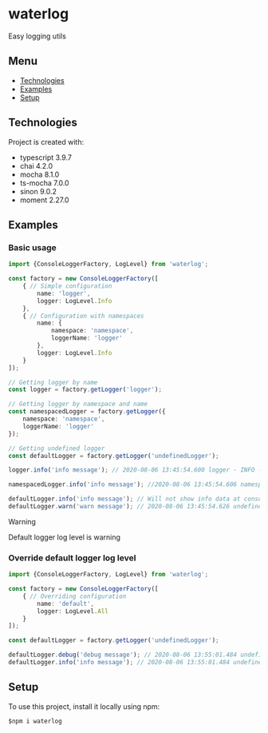 # waterlog

Easy logging utils

## Menu

* [Technologies](#technologies)
* [Examples](#examples)
* [Setup](#setup)

## Technologies

Project is created with:

* typescript 3.9.7
* chai 4.2.0
* mocha 8.1.0
* ts-mocha 7.0.0
* sinon 9.0.2
* moment 2.27.0

## Examples

### Basic usage

```typescript
import {ConsoleLoggerFactory, LogLevel} from 'waterlog';

const factory = new ConsoleLoggerFactory([
    { // Simple configuration
        name: 'logger',
        logger: LogLevel.Info
    },
    { // Configuration with namespaces
        name: {
            namespace: 'namespace',
            loggerName: 'logger'
        },
        logger: LogLevel.Info
    }
]);

// Getting logger by name
const logger = factory.getLogger('logger');

// Getting logger by namespace and name
const namespacedLogger = factory.getLogger({
    namespace: 'namespace',
    loggerName: 'logger'
});

// Getting undefined logger
const defaultLogger = factory.getLogger('undefinedLogger');

logger.info('info message'); // 2020-08-06 13:45:54.600 logger - INFO - info message

namespacedLogger.info('info message'); //2020-08-06 13:45:54.606 namespace.logger - INFO - info message

defaultLogger.info('info message'); // Will not show info data at console
defaultLogger.warn('warn message'); // 2020-08-06 13:45:54.626 undefinedLogger - WARN - warn message
```

> [!WARNING]
> Default logger log level is warning

### Override default logger log level

```typescript
import {ConsoleLoggerFactory, LogLevel} from 'waterlog';

const factory = new ConsoleLoggerFactory([
    { // Overriding configuration
        name: 'default',
        logger: LogLevel.All
    }
]);

const defaultLogger = factory.getLogger('undefinedLogger');

defaultLogger.debug('debug message'); // 2020-08-06 13:55:01.484 undefinedLogger - DEBUG - debug message
defaultLogger.info('info message'); // 2020-08-06 13:55:01.484 undefinedLogger - INFO - info message
```

## Setup

To use this project, install it locally using npm:

`$npm i waterlog`
